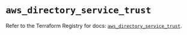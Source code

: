 # `aws_directory_service_trust`

Refer to the Terraform Registry for docs: [`aws_directory_service_trust`](https://registry.terraform.io/providers/hashicorp/aws/6.14.0/docs/resources/directory_service_trust).
